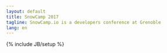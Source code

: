 ```yaml
---
layout: default
title: SnowCamp 2017
tagline: SnowCamp.io is a developers conference at Grenoble
lang: en
---
```

{% include JB/setup %}
